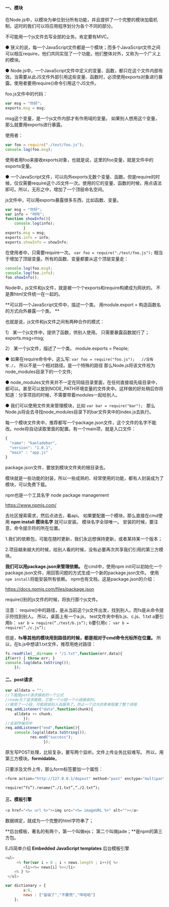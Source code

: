 #### 一、模块  
在Node.js中，以模块为单位划分所有功能，并且提供了一个完整的模块加载机制，这时的我们可以将应用程序划分为各个不同的部分。

不可能用一个js文件去写全部的业务。肯定要有MVC。

● 狭义的说，每一个JavaScript文件都是一个模块；而多个JavaScript文件之间可以相互require，他们共同实现了一个功能，他们整体对外，又称为一个广义上的模块。

● Node.js中，一个JavaScript文件中定义的变量、函数，都只在这个文件内部有效。当需要从此JS文件外部引用这些变量、函数时，必须使用exports对象进行暴露。使用者要用require()命令引用这个JS文件。
<!--more-->
foo.js文件中的代码：  
```javascript
var msg = "你好";
exports.msg = msg;
```
msg这个变量，是一个js文件内部才有作用域的变量。
如果别人想用这个变量，那么就要用exports进行暴露。

使用者：
```javascript
var foo = require("./test/foo.js");
console.log(foo.msg);
```
使用者用foo来接收exports对象，也就是说，这里的foo变量，就是文件中的exports变量。

● 一个JavaScript文件，可以向外exports无数个变量、函数。但是require的时候，仅仅需要require这个JS文件一次。使用的它的变量、函数的时候，用点语法即可。所以，无形之中，增加了一个顶层命名空间。

js文件中，可以用exports暴露很多东西，比如函数、变量。
```javascript
var msg = "你好";
var info = "呵呵";
function showInfo(){
    console.log(info);
		}
exports.msg = msg;
exports.info = info;
exports.showInfo = showInfo;
```
在使用者中，只需要require一次。
`var foo = require("./test/foo.js");`
相当于增加了顶层变量。所有的函数、变量都要从这个顶层变量走：
```javascript
console.log(foo.msg);
console.log(foo.info);
foo.showInfo();
```

Node中，js文件和js文件，就是被一个个exports和require构建成为网状的。
不是靠html文件统一在一起的。

**可以将一个JavaScript文件中，描述一个类。
用module.export = 构造函数名的方式向外暴露一个类。
**

也就是说，js文件和js文件之间有两种合作的模式：

1） 某一个js文件中，提供了函数，供别人使用。 只需要暴露函数就行了； exports.msg=msg;

2） 某一个js文件，描述了一个类。 
module.exports = People;


● 如果在require命令中，这么写:
`var foo = require("foo.js");   //没有写./`， 所以不是一个相对路径。是一个特殊的路径
那么Node.js将该文件视为node_modules目录下的一个文件;

● node_modules文件夹并不一定在同级目录里面，在任何直接祖先级目录中，都可以。甚至可以放到NODE_PATH环境变量的文件夹中。这样做的好处稍后你将知道：分享项目的时候，不需要带着modules一起给别人。

● 我们可以使用文件夹来管理模块，比如
`var bar = require("bar"); `
那么Node.js将会去寻找node_modules目录下的bar文件夹中的index.js去执行。

每一个模块文件夹中，推荐都写一个package.json文件，这个文件的名字不能改。node将自动读取里面的配置。有一个main项，就是入口文件：

```javascript
{
  "name": "kaoladebar",
  "version": "1.0.1",
  "main" : "app.js"
}
```

package.json文件，要放到模块文件夹的根目录去。
 
模块就是一些功能的封装，所以一些成熟的、经常使用的功能，都有人封装成为了模块，可以免费下载。

npm也是一个工具名字  node package management

https://www.npmjs.com/

去社区搜索需求，然后点进去，看api。
如果要配置一个模块，那么直接在cmd使用
**npm install 模块名字**
就可以安装。 模块名字全球唯一。
安装的时候，要注意，命令提示符的所在位置。

1.我们的依赖包，可能在随时更新，我们永远想保持更新，或者某持某一个版本；

2.项目越来越大的时候，给别人看的时候，没有必要再次共享我们引用的第三方模块。

**我们可以用package.json来管理依赖。**
在cmd中，使用npm init可以初始化一个package.json文件，用回答问题的方式生成一个新的package.json文件。
使用`npm install`将能安装所有依赖。
npm也有文档，这是package.json的介绍：

https://docs.npmjs.com/files/package.json

require()别的js文件的时候，将执行那个js文件。

注意：
require()中的路径，是从当前这个js文件出发，找到别人。而fs是从命令提示符找到别人。
所以，桌面上有一个a.js， test文件夹中有b.js、c.js、1.txt
a要引用b：
`var b = require(“./test/b.js”);`
b要引用c：
`var b = require(“./c.js”);`

但是，**fs等其他的模块用到路径的时候，都是相对于cmd命令光标所在位置。**
所以，在b.js中想读1.txt文件，推荐用绝对路径：
```javascript
fs.readFile(__dirname + "/1.txt",function(err,data){
if(err) { throw err; }
console.log(data.toString());
	});
```
 
#### 二、post请求
```javascript
var alldata = "";
//下面是post请求接收的一个公式
//node为了追求极致，它是一个小段一个小段接收的。
//接受了一小段，可能就给别人去服务了。防止一个过大的表单阻塞了整个进程
req.addListener("data",function(chunk){
	alldata += chunk;
        });
//全部传输完毕
req.addListener("end",function(){
    console.log(alldata.toString());
		   res.end("success");
				 });

```
原生写POST处理，比较复杂，要写两个监听。文件上传业务比较难写。
所以，用第三方模块。**formidable**。

只要涉及文件上传，那么form标签要加一个属性：
```javascript
<form action="http://127.0.0.1/dopost" method="post" enctype="multipart/form-data">

```

`require(“fs”).rename(“./1.txt”,”./2.txt”);`

#### 三、模板引擎
```javascript
<a href="<%= url %>"><img src="<%= imageURL %>" alt=""></a>
```
数据绑定，就成为一个完整的html字符串了；

**后台模板，著名的有两个，第一个叫做ejs； 第二个叫做jade；**是npm的第三方包。

EJS简单介绍
**Embedded JavaScript templates**
后台模板引擎

   ```javascript
 <ul>
        <% for(var i = 0 ; i < news.length ; i++){ %>
           <li><%= news[i] %></li>
       <% } %>
    </ul>
```


```javascript
var dictionary = {
        a:6,
        news : ["留级了","不要慌","咩哈哈"]
	};
```
